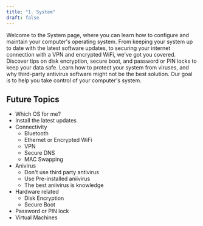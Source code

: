 ```yaml
---
title: "1. System"
draft: false
---
```


Welcome to the System page, where you can learn how to configure and maintain your computer's operating system. From keeping your system up to date with the latest software updates, to securing your internet connection with a VPN and encrypted WiFi, we've got you covered. Discover tips on disk encryption, secure boot, and password or PIN locks to keep your data safe. Learn how to protect your system from viruses, and why third-party antivirus software might not be the best solution. Our goal is to help you take control of your computer's system.

## Future Topics

- Which OS for me?
- Install the latest updates
- Connectivity
  - Bluetooth
  - Ethernet or Encrypted WiFi
  - VPN
  - Secure DNS
  - MAC Swapping
- Anivirus
  - Don't use third party antivirus
  - Use Pre-installed aniivirus
  - The best aniivirus is knowledge
- Hardware related
  - Disk Encryption
  - Secure Boot
- Password or PIN lock
- Virtual Machines
